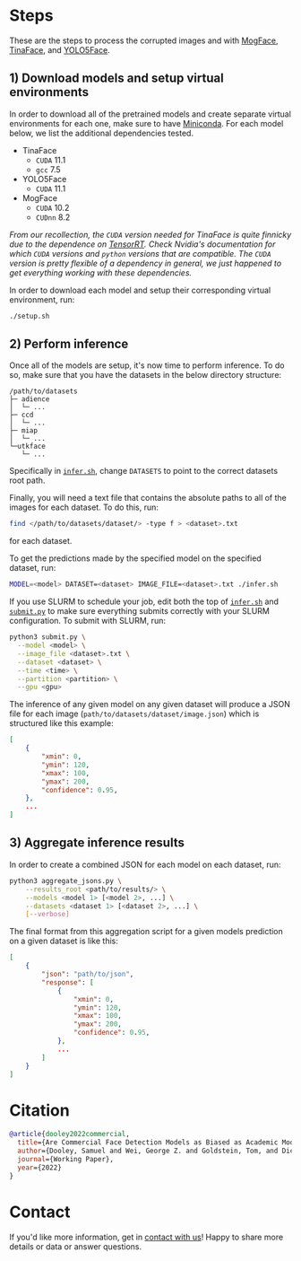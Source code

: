# Steps

These are the steps to process the corrupted images and with [MogFace](https://openaccess.thecvf.com/content/CVPR2022/papers/Liu_MogFace_Towards_a_Deeper_Appreciation_on_Face_Detection_CVPR_2022_paper.pdf), [TinaFace](https://arxiv.org/pdf/2011.13183.pdf), and [YOLO5Face](https://arxiv.org/pdf/2105.12931?ref=https://githubhelp.com).

## 1) Download models and setup virtual environments

In order to download all of the pretrained models and create separate virtual environments for each one, make sure to have [Miniconda](https://docs.conda.io/en/latest/miniconda.html). For each model below, we list the additional dependencies tested.

- TinaFace
  - `CUDA` 11.1
  - `gcc` 7.5
- YOLO5Face
  - `CUDA` 11.1
- MogFace
  - `CUDA` 10.2
  - `CUDnn` 8.2

_From our recollection, the `CUDA` version needed for TinaFace is quite finnicky due to the dependence on [TensorRT](https://developer.nvidia.com/tensorrt). Check Nvidia's documentation for which `CUDA` versions and `python` versions that are compatible. The `CUDA` version is pretty flexible of a dependency in general, we just happened to get everything working with these dependencies._

In order to download each model and setup their corresponding virtual environment, run:

```bash
./setup.sh
```

## 2) Perform inference

Once all of the models are setup, it's now time to perform inference. To do so, make sure that you have the datasets in the below directory structure:

```
/path/to/datasets
├─ adience
│  └─ ...
├─ ccd
│  └─ ...
├─ miap
│  └─ ...
└─utkface
   └─ ...
```

Specifically in [`infer.sh`](infer.sh), change `DATASETS` to point to the correct datasets root path.

Finally, you will need a text file that contains the absolute paths to all of the images for each dataset. To do this, run:

```bash
find </path/to/datasets/dataset/> -type f > <dataset>.txt
```

for each dataset.

To get the predictions made by the specified model on the specified dataset, run:

```bash
MODEL=<model> DATASET=<dataset> IMAGE_FILE=<dataset>.txt ./infer.sh
```

If you use SLURM to schedule your job, edit both the top of [`infer.sh`](infer.sh) and [`submit.py`](submit.py) to make sure everything submits correctly with your SLURM configuration. To submit with SLURM, run:

```bash
python3 submit.py \
  --model <model> \
  --image_file <dataset>.txt \
  --dataset <dataset> \
  --time <time> \
  --partition <partition> \
  --gpu <gpu>
```

The inference of any given model on any given dataset will produce a JSON file for each image (`path/to/datasets/dataset/image.json`) which is structured like this example:

```json
[
    {
        "xmin": 0,
        "ymin": 120,
        "xmax": 100,
        "ymax": 200,
        "confidence": 0.95,
    },
    ...
]
```

## 3) Aggregate inference results

In order to create a combined JSON for each model on each dataset, run:

```bash
python3 aggregate_jsons.py \
    --results_root <path/to/results/> \
    --models <model 1> [<model 2>, ...] \
    --datasets <dataset 1> [<dataset 2>, ...] \
    [--verbose]
```

The final format from this aggregation script for a given models prediction on a given dataset is like this:

```json
[
    {
        "json": "path/to/json",
        "response": [
            {
                "xmin": 0,
                "ymin": 120,
                "xmax": 100,
                "ymax": 200,
                "confidence": 0.95,
            },
            ...
        ]
    }
]
```

# Citation

```bibtex
@article{dooley2022commercial,
  title={Are Commercial Face Detection Models as Biased as Academic Models?},
  author={Dooley, Samuel and Wei, George Z. and Goldstein, Tom, and Dickerson, John P.},
  journal={Working Paper},
  year={2022}
}
```

# Contact

If you'd like more information, get in [contact with us](mailto:gzwei@umass.edu)! Happy to share more details or data or answer questions.
